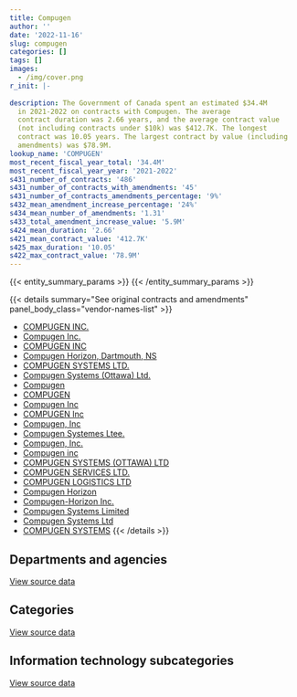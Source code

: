 ```yaml
---
title: Compugen
author: ''
date: '2022-11-16'
slug: compugen
categories: []
tags: []
images:
  - /img/cover.png
r_init: |-
  
description: The Government of Canada spent an estimated $34.4M
  in 2021-2022 on contracts with Compugen. The average
  contract duration was 2.66 years, and the average contract value
  (not including contracts under $10k) was $412.7K. The longest
  contract was 10.05 years. The largest contract by value (including
  amendments) was $78.9M.
lookup_name: 'COMPUGEN'
most_recent_fiscal_year_total: '34.4M'
most_recent_fiscal_year_year: '2021-2022'
s431_number_of_contracts: '486'
s431_number_of_contracts_with_amendments: '45'
s431_number_of_contracts_amendments_percentage: '9%'
s432_mean_amendment_increase_percentage: '24%'
s434_mean_number_of_amendments: '1.31'
s433_total_amendment_increase_value: '5.9M'
s424_mean_duration: '2.66'
s421_mean_contract_value: '412.7K'
s425_max_duration: '10.05'
s422_max_contract_value: '78.9M'
---
```


<script src="/rmarkdown-libs/htmlwidgets/htmlwidgets.js"></script>
<link href="/rmarkdown-libs/datatables-css/datatables-crosstalk.css" rel="stylesheet" />
<script src="/rmarkdown-libs/datatables-binding/datatables.js"></script>
<script src="/rmarkdown-libs/jquery/jquery-3.6.0.min.js"></script>
<link href="/rmarkdown-libs/dt-core-bootstrap/css/dataTables.bootstrap.min.css" rel="stylesheet" />
<link href="/rmarkdown-libs/dt-core-bootstrap/css/dataTables.bootstrap.extra.css" rel="stylesheet" />
<script src="/rmarkdown-libs/dt-core-bootstrap/js/jquery.dataTables.min.js"></script>
<script src="/rmarkdown-libs/dt-core-bootstrap/js/dataTables.bootstrap.min.js"></script>
<link href="/rmarkdown-libs/crosstalk/css/crosstalk.min.css" rel="stylesheet" />
<script src="/rmarkdown-libs/crosstalk/js/crosstalk.min.js"></script>
<script src="/rmarkdown-libs/htmlwidgets/htmlwidgets.js"></script>
<link href="/rmarkdown-libs/datatables-css/datatables-crosstalk.css" rel="stylesheet" />
<script src="/rmarkdown-libs/datatables-binding/datatables.js"></script>
<script src="/rmarkdown-libs/jquery/jquery-3.6.0.min.js"></script>
<link href="/rmarkdown-libs/dt-core-bootstrap/css/dataTables.bootstrap.min.css" rel="stylesheet" />
<link href="/rmarkdown-libs/dt-core-bootstrap/css/dataTables.bootstrap.extra.css" rel="stylesheet" />
<script src="/rmarkdown-libs/dt-core-bootstrap/js/jquery.dataTables.min.js"></script>
<script src="/rmarkdown-libs/dt-core-bootstrap/js/dataTables.bootstrap.min.js"></script>
<link href="/rmarkdown-libs/crosstalk/css/crosstalk.min.css" rel="stylesheet" />
<script src="/rmarkdown-libs/crosstalk/js/crosstalk.min.js"></script>
<script src="/rmarkdown-libs/htmlwidgets/htmlwidgets.js"></script>
<link href="/rmarkdown-libs/datatables-css/datatables-crosstalk.css" rel="stylesheet" />
<script src="/rmarkdown-libs/datatables-binding/datatables.js"></script>
<script src="/rmarkdown-libs/jquery/jquery-3.6.0.min.js"></script>
<link href="/rmarkdown-libs/dt-core-bootstrap/css/dataTables.bootstrap.min.css" rel="stylesheet" />
<link href="/rmarkdown-libs/dt-core-bootstrap/css/dataTables.bootstrap.extra.css" rel="stylesheet" />
<script src="/rmarkdown-libs/dt-core-bootstrap/js/jquery.dataTables.min.js"></script>
<script src="/rmarkdown-libs/dt-core-bootstrap/js/dataTables.bootstrap.min.js"></script>
<link href="/rmarkdown-libs/crosstalk/css/crosstalk.min.css" rel="stylesheet" />
<script src="/rmarkdown-libs/crosstalk/js/crosstalk.min.js"></script>

{{< entity_summary_params >}}
{{< /entity_summary_params >}}

{{< details summary="See original contracts and amendments" panel_body_class="vendor-names-list" >}}
- [COMPUGEN INC.](https://search.open.canada.ca/en/ct/?sort=contract_value_f%20desc&page=1&search_text=%22COMPUGEN%20INC.%22)
- [Compugen Inc.](https://search.open.canada.ca/en/ct/?sort=contract_value_f%20desc&page=1&search_text=%22Compugen%20Inc.%22)
- [COMPUGEN INC](https://search.open.canada.ca/en/ct/?sort=contract_value_f%20desc&page=1&search_text=%22COMPUGEN%20INC%22)
- [Compugen Horizon, Dartmouth, NS](https://search.open.canada.ca/en/ct/?sort=contract_value_f%20desc&page=1&search_text=%22Compugen%20Horizon%2c%20Dartmouth%2c%20NS%22)
- [COMPUGEN SYSTEMS LTD.](https://search.open.canada.ca/en/ct/?sort=contract_value_f%20desc&page=1&search_text=%22COMPUGEN%20SYSTEMS%20LTD.%22)
- [Compugen Systems (Ottawa) Ltd.](https://search.open.canada.ca/en/ct/?sort=contract_value_f%20desc&page=1&search_text=%22Compugen%20Systems%20%28Ottawa%29%20Ltd.%22)
- [Compugen](https://search.open.canada.ca/en/ct/?sort=contract_value_f%20desc&page=1&search_text=%22Compugen%22)
- [COMPUGEN](https://search.open.canada.ca/en/ct/?sort=contract_value_f%20desc&page=1&search_text=%22COMPUGEN%22)
- [Compugen Inc](https://search.open.canada.ca/en/ct/?sort=contract_value_f%20desc&page=1&search_text=%22Compugen%20Inc%22)
- [COMPUGEN Inc](https://search.open.canada.ca/en/ct/?sort=contract_value_f%20desc&page=1&search_text=%22COMPUGEN%20Inc%22)
- [Compugen, Inc](https://search.open.canada.ca/en/ct/?sort=contract_value_f%20desc&page=1&search_text=%22Compugen%2c%20Inc%22)
- [Compugen Systemes Ltee.](https://search.open.canada.ca/en/ct/?sort=contract_value_f%20desc&page=1&search_text=%22Compugen%20Systemes%20Ltee.%22)
- [Compugen, Inc.](https://search.open.canada.ca/en/ct/?sort=contract_value_f%20desc&page=1&search_text=%22Compugen%2c%20Inc.%22)
- [Compugen inc](https://search.open.canada.ca/en/ct/?sort=contract_value_f%20desc&page=1&search_text=%22Compugen%20inc%22)
- [COMPUGEN SYSTEMS (OTTAWA) LTD](https://search.open.canada.ca/en/ct/?sort=contract_value_f%20desc&page=1&search_text=%22COMPUGEN%20SYSTEMS%20%28OTTAWA%29%20LTD%22)
- [COMPUGEN SERVICES LTD.](https://search.open.canada.ca/en/ct/?sort=contract_value_f%20desc&page=1&search_text=%22COMPUGEN%20SERVICES%20LTD.%22)
- [COMPUGEN LOGISTICS LTD](https://search.open.canada.ca/en/ct/?sort=contract_value_f%20desc&page=1&search_text=%22COMPUGEN%20LOGISTICS%20LTD%22)
- [Compugen Horizon](https://search.open.canada.ca/en/ct/?sort=contract_value_f%20desc&page=1&search_text=%22Compugen%20Horizon%22)
- [Compugen-Horizon Inc.](https://search.open.canada.ca/en/ct/?sort=contract_value_f%20desc&page=1&search_text=%22Compugen-Horizon%20Inc.%22)
- [Compugen Systems Limited](https://search.open.canada.ca/en/ct/?sort=contract_value_f%20desc&page=1&search_text=%22Compugen%20Systems%20Limited%22)
- [Compugen Systems Ltd](https://search.open.canada.ca/en/ct/?sort=contract_value_f%20desc&page=1&search_text=%22Compugen%20Systems%20Ltd%22)
- [COMPUGEN SYSTEMS](https://search.open.canada.ca/en/ct/?sort=contract_value_f%20desc&page=1&search_text=%22COMPUGEN%20SYSTEMS%22)
{{< /details >}}

## Departments and agencies

<div id="htmlwidget-1" style="width:100%;height:auto;" class="datatables html-widget"></div>
<script type="application/json" data-for="htmlwidget-1">{"x":{"style":"bootstrap","filter":"none","vertical":false,"data":[["<a href=\"/departments/cbsa-asfc/\">Canada Border Services Agency<\/a>","<a href=\"/departments/cer-rec/\">Canada Energy Regulator<\/a>","<a href=\"/departments/cfia-acia/\">Canadian Food Inspection Agency<\/a>","<a href=\"/departments/cgc-ccg/\">Canadian Grain Commission<\/a>","<a href=\"/departments/cic/\">Immigration, Refugees and Citizenship Canada<\/a>","<a href=\"/departments/cnsc-ccsn/\">Canadian Nuclear Safety Commission<\/a>","<a href=\"/departments/cra-arc/\">Canada Revenue Agency<\/a>","<a href=\"/departments/csc-scc/\">Correctional Service of Canada<\/a>","<a href=\"/departments/csps-efpc/\">Canada School of Public Service<\/a>","<a href=\"/departments/dfatd-maecd/\">Global Affairs Canada<\/a>","<a href=\"/departments/dfo-mpo/\">Fisheries and Oceans Canada<\/a>","<a href=\"/departments/dnd-mdn/\">National Defence<\/a>","<a href=\"/departments/ec/\">Environment and Climate Change Canada<\/a>","<a href=\"/departments/elections/\">Elections Canada<\/a>","<a href=\"/departments/esdc-edsc/\">Employment and Social Development Canada<\/a>","<a href=\"/departments/hc-sc/\">Health Canada<\/a>","<a href=\"/departments/iaac-aeic/\">Impact Assessment Agency of Canada<\/a>","<a href=\"/departments/ic/\">Innovation, Science and Economic Development Canada<\/a>","<a href=\"/departments/isc-sac/\">Indigenous Services Canada<\/a>","<a href=\"/departments/jus/\">Department of Justice Canada<\/a>","<a href=\"/departments/lac-bac/\">Library and Archives Canada<\/a>","<a href=\"/departments/nbc-ccbn/\">The National Battlefields Commission<\/a>","<a href=\"/departments/nrcan-rncan/\">Natural Resources Canada<\/a>","<a href=\"/departments/nsira-ossnr/\">National Security and Intelligence Review Agency<\/a>","<a href=\"/departments/oag-bvg/\">Office of the Auditor General of Canada<\/a>","<a href=\"/departments/pco-bcp/\">Privy Council Office<\/a>","<a href=\"/departments/phac-aspc/\">Public Health Agency of Canada<\/a>","<a href=\"/departments/psc-cfp/\">Public Service Commission of Canada<\/a>","<a href=\"/departments/rcmp-grc/\">Royal Canadian Mounted Police<\/a>","<a href=\"/departments/ssc-spc/\">Shared Services Canada<\/a>","<a href=\"/departments/tbs-sct/\">Treasury Board of Canada Secretariat<\/a>","<a href=\"/departments/tc/\">Transport Canada<\/a>","<a href=\"/departments/tsb-bst/\">Transportation Safety Board of Canada<\/a>"],[103672.24,null,null,78370.41,null,87919.65,125623.28,220401.43,null,null,422485.84,59851.22,null,19890695.9,null,null,null,null,null,null,null,51508,null,null,null,null,105584.67,null,10675.63,2502830.18,null,null,null],[null,null,null,56749.63,24475.8,216163.35,70287.55,507701.55,null,20619.9,402057.68,358367.37,null,19945190.96,null,null,null,null,null,null,5181.5,null,null,null,null,null,null,null,96812.88,4726042.58,null,null,null],[null,329816.7,null,48627.96,null,null,59481.16,null,null,32675.05,146069.02,949420.19,17766.06,19890695.9,1588222.57,13935.58,null,29736.65,16046.9,108.07,19771.52,28432,43252.95,132399.76,8953.43,125871.84,109112.87,63933.07,433757.02,7857404.04,null,null,34542.87],[161812.05,null,51.17,48007.6,null,null,104040.31,null,16311.64,33562.96,201996.1,430037.81,48858.78,13296793.97,4224554.04,10143.82,39992.96,11725.61,2243.43,39446.16,null,null,null,null,1998.53,63005.36,23324.73,46140.38,75415.46,15480441,24957.72,20475.6,13070.28]],"container":"<table class=\"table table-striped table-hover row-border order-column display\">\n  <thead>\n    <tr>\n      <th>Department<\/th>\n      <th>2018-2019<\/th>\n      <th>2019-2020<\/th>\n      <th>2020-2021<\/th>\n      <th>2021-2022<\/th>\n    <\/tr>\n  <\/thead>\n<\/table>","options":{"order":[[4,"desc"]],"pageLength":10,"autoWidth":true,"columnDefs":[{"targets":1,"render":"function(data, type, row, meta) {\n    return type !== 'display' ? data : DTWidget.formatCurrency(data, \"$\", 2, 3, \",\", \".\", true, null);\n  }"},{"targets":2,"render":"function(data, type, row, meta) {\n    return type !== 'display' ? data : DTWidget.formatCurrency(data, \"$\", 2, 3, \",\", \".\", true, null);\n  }"},{"targets":3,"render":"function(data, type, row, meta) {\n    return type !== 'display' ? data : DTWidget.formatCurrency(data, \"$\", 2, 3, \",\", \".\", true, null);\n  }"},{"targets":4,"render":"function(data, type, row, meta) {\n    return type !== 'display' ? data : DTWidget.formatCurrency(data, \"$\", 2, 3, \",\", \".\", true, null);\n  }"},{"width":"16%","targets":[1,2,3,4]},{"className":"dt-right","targets":[1,2,3,4]}],"orderClasses":false}},"evals":["options.columnDefs.0.render","options.columnDefs.1.render","options.columnDefs.2.render","options.columnDefs.3.render"],"jsHooks":[]}</script>
<p class="text-right">
<a href="https://github.com/GoC-Spending/contracts-data/tree/main/data/out/vendors/compugen/summary_by_fiscal_year_by_department.csv" class="source-data-link btn btn-link">View source data</a>
</p>

## Categories

<div id="htmlwidget-2" style="width:100%;height:auto;" class="datatables html-widget"></div>
<script type="application/json" data-for="htmlwidget-2">{"x":{"style":"bootstrap","filter":"none","vertical":false,"data":[["<a href=\"/categories/other/\">(Other)<\/a>","<a href=\"/categories/facilities_and_construction/\">Facilities and construction<\/a>","<a href=\"/categories/office_management/\">Office management<\/a>","<a href=\"/categories/defence/\">Defence<\/a>","<a href=\"/categories/professional_services/\">Professional services<\/a>","<a href=\"/categories/information_technology/\">Information technology<\/a>","<a href=\"/categories/transportation_and_logistics/\">Transportation and logistics<\/a>","<a href=\"/categories/industrial_products_and_services/\">Industrial products and services<\/a>"],[null,null,51508,59851.22,null,23466767.16,81492.07,null],[null,null,null,358367.37,null,26071283.38,null,null],[null,13251.54,null,936168.65,26067.13,31004545.88,null,null],[6296.86,32939.53,null,385045.12,null,33900998.21,81074.58,12053.16]],"container":"<table class=\"table table-striped table-hover row-border order-column display\">\n  <thead>\n    <tr>\n      <th>Category<\/th>\n      <th>2018-2019<\/th>\n      <th>2019-2020<\/th>\n      <th>2020-2021<\/th>\n      <th>2021-2022<\/th>\n    <\/tr>\n  <\/thead>\n<\/table>","options":{"order":[[4,"desc"]],"dom":"t","pageLength":30,"autoWidth":true,"columnDefs":[{"targets":1,"render":"function(data, type, row, meta) {\n    return type !== 'display' ? data : DTWidget.formatCurrency(data, \"$\", 2, 3, \",\", \".\", true, null);\n  }"},{"targets":2,"render":"function(data, type, row, meta) {\n    return type !== 'display' ? data : DTWidget.formatCurrency(data, \"$\", 2, 3, \",\", \".\", true, null);\n  }"},{"targets":3,"render":"function(data, type, row, meta) {\n    return type !== 'display' ? data : DTWidget.formatCurrency(data, \"$\", 2, 3, \",\", \".\", true, null);\n  }"},{"targets":4,"render":"function(data, type, row, meta) {\n    return type !== 'display' ? data : DTWidget.formatCurrency(data, \"$\", 2, 3, \",\", \".\", true, null);\n  }"},{"width":"16%","targets":[1,2,3,4]},{"className":"dt-right","targets":[1,2,3,4]}],"orderClasses":false,"lengthMenu":[10,25,30,50,100]}},"evals":["options.columnDefs.0.render","options.columnDefs.1.render","options.columnDefs.2.render","options.columnDefs.3.render"],"jsHooks":[]}</script>
<p class="text-right">
<a href="https://github.com/GoC-Spending/contracts-data/tree/main/data/out/vendors/compugen/summary_by_fiscal_year_by_category.csv" class="source-data-link btn btn-link">View source data</a>
</p>
<h2>Information technology subcategories</h2>
<div id="htmlwidget-3" style="width:100%;height:auto;" class="datatables html-widget"></div>
<script type="application/json" data-for="htmlwidget-3">{"x":{"style":"bootstrap","filter":"none","vertical":false,"data":[["<a href=\"/it_subcategories/it_consulting_services/\">IT consulting services<\/a>","<a href=\"/it_subcategories/it_devices_equipment/\">IT devices & equipment<\/a>","<a href=\"/it_subcategories/it_other/\">Other IT (incl. telecommunications)<\/a>","<a href=\"/it_subcategories/it_software_licensing/\">IT software licensing<\/a>"],[20351062.17,2291067,474282.97,350355.03],[20722812.94,4602959.1,378671.71,366839.61],[20856087.84,6619007.58,986780.11,2542670.34],[14473572.29,13727011.8,3698301.28,2002112.84]],"container":"<table class=\"table table-striped table-hover row-border order-column display\">\n  <thead>\n    <tr>\n      <th>IT subcategory<\/th>\n      <th>2018-2019<\/th>\n      <th>2019-2020<\/th>\n      <th>2020-2021<\/th>\n      <th>2021-2022<\/th>\n    <\/tr>\n  <\/thead>\n<\/table>","options":{"order":[[4,"desc"]],"dom":"t","pageLength":30,"autoWidth":true,"columnDefs":[{"targets":1,"render":"function(data, type, row, meta) {\n    return type !== 'display' ? data : DTWidget.formatCurrency(data, \"$\", 2, 3, \",\", \".\", true, null);\n  }"},{"targets":2,"render":"function(data, type, row, meta) {\n    return type !== 'display' ? data : DTWidget.formatCurrency(data, \"$\", 2, 3, \",\", \".\", true, null);\n  }"},{"targets":3,"render":"function(data, type, row, meta) {\n    return type !== 'display' ? data : DTWidget.formatCurrency(data, \"$\", 2, 3, \",\", \".\", true, null);\n  }"},{"targets":4,"render":"function(data, type, row, meta) {\n    return type !== 'display' ? data : DTWidget.formatCurrency(data, \"$\", 2, 3, \",\", \".\", true, null);\n  }"},{"width":"16%","targets":[1,2,3,4]},{"className":"dt-right","targets":[1,2,3,4]}],"orderClasses":false,"lengthMenu":[10,25,30,50,100]}},"evals":["options.columnDefs.0.render","options.columnDefs.1.render","options.columnDefs.2.render","options.columnDefs.3.render"],"jsHooks":[]}</script>
<p class="text-right">
<a href="https://github.com/GoC-Spending/contracts-data/tree/main/data/out/vendors/compugen/summary_by_fiscal_year_by_it_subcategory.csv" class="source-data-link btn btn-link">View source data</a>
</p>
